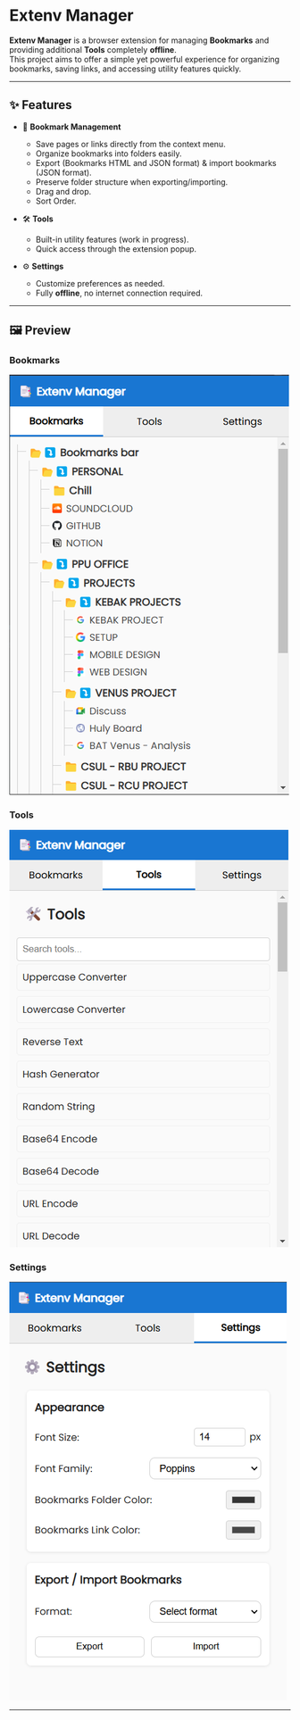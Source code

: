 # Extenv Manager

**Extenv Manager** is a browser extension for managing **Bookmarks** and providing additional **Tools** completely **offline**.  
This project aims to offer a simple yet powerful experience for organizing bookmarks, saving links, and accessing utility features quickly.

---

## ✨ Features

- 📑 **Bookmark Management**

  - Save pages or links directly from the context menu.
  - Organize bookmarks into folders easily.
  - Export (Bookmarks HTML and JSON format) & import bookmarks (JSON format).
  - Preserve folder structure when exporting/importing.
  - Drag and drop.
  - Sort Order.

- 🛠 **Tools**

  - Built-in utility features (work in progress).
  - Quick access through the extension popup.

- ⚙️ **Settings**
  - Customize preferences as needed.
  - Fully **offline**, no internet connection required.

---

## 🖼️ Preview

### Bookmarks

![Preview bookmarks](https://raw.githubusercontent.com/extenv/Extenv-Manager/refs/heads/main/docs/bookmarks.png)

### Tools

![Preview tools](https://raw.githubusercontent.com/extenv/Extenv-Manager/refs/heads/main/docs/tools.png)

### Settings

![Preview settings](https://raw.githubusercontent.com/extenv/Extenv-Manager/refs/heads/main/docs/settings.png)

---
